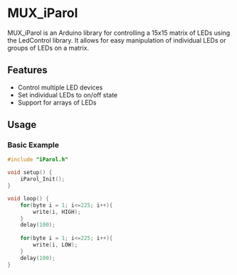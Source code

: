 # MUX_iParol

MUX_iParol is an Arduino library for controlling a 15x15 matrix of LEDs using the LedControl library. It allows for easy manipulation of individual LEDs or groups of LEDs on a matrix.

## Features
- Control multiple LED devices
- Set individual LEDs to on/off state
- Support for arrays of LEDs

## Usage
### Basic Example
```cpp
#include "iParol.h"

void setup() {
    iParol_Init();
}

void loop() {
    for(byte i = 1; i<=225; i++){
        write(i, HIGH);
    }
    delay(100);
    
    for(byte i = 1; i<=225; i++){
        write(i, LOW);
    }
    delay(100);
}

